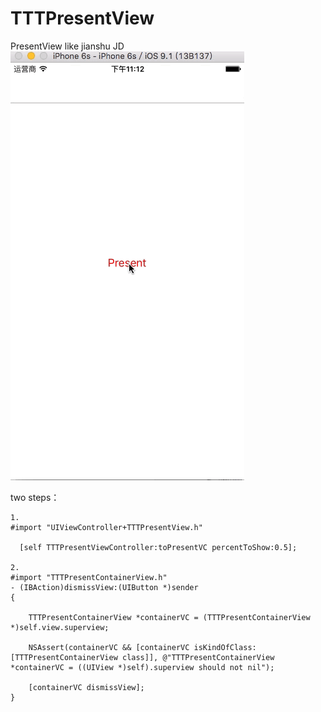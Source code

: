# TTTPresentView
PresentView like jianshu JD
![image](https://github.com/an-ttt/TTTPresentView/blob/master/TTTPresentView.gif)


two steps：
```object-c
1. 
#import "UIViewController+TTTPresentView.h"

  [self TTTPresentViewController:toPresentVC percentToShow:0.5];

2.
#import "TTTPresentContainerView.h"
- (IBAction)dismissView:(UIButton *)sender
{
    
    TTTPresentContainerView *containerVC = (TTTPresentContainerView *)self.view.superview;
    
    NSAssert(containerVC && [containerVC isKindOfClass:[TTTPresentContainerView class]], @"TTTPresentContainerView *containerVC = ((UIView *)self).superview should not nil");
    
    [containerVC dismissView];
}
```
